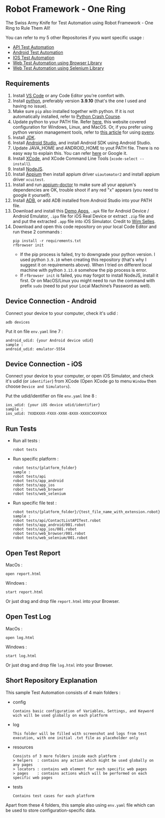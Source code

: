 # Robot Framework - One Ring
The Swiss Army Knife for Test Automation using Robot Framework - One Ring to Rule Them All!

You can refer to my 5 other Repositories if you want specific usage :
- [API Test Automation](https://github.com/ahmadazerichandrabhuana/robotframeworkapi)
- [Android Test Automation](https://github.com/ahmadazerichandrabhuana/robotframeworkandroid)
- [IOS Test Automation](https://github.com/ahmadazerichandrabhuana/robotframeworkios)
- [Web Test Automation using Browser Library](https://github.com/ahmadazerichandrabhuana/robotframeworkbrowser)
- [Web Test Automation using Selenium Library](https://github.com/ahmadazerichandrabhuana/robotframeworkselenium)

## Requirements

1. Install [VS Code](https://code.visualstudio.com/) or any Code Editor you're comfort with.
2. Install [python](https://www.python.org/), preferably version **3.9.10** (that's the one I used and having no issue).
3. Make sure `pip` also installed together with python. If it is not automatically installed, refer to [Python Crash Course](https://ehmatthes.github.io/pcc/chapter_12/installing_pip.html).
4. Update python to your PATH file. Refer [here](https://realpython.com/add-python-to-path/), this website covered configuration for Windows, Linux, and MacOS. Or, if you prefer using python version management tools, refer to [this article](https://medium.com/@zorozeri/how-to-install-pyenv-and-manage-pythonversion-on-your-local-machine-241b119b7ae9) for using [pyenv](https://github.com/pyenv/pyenv).
5. Install [JDK](https://www.oracle.com/java/technologies/downloads/).
6. Install [Android Studio](https://developer.android.com/studio/install), and install Android SDK using Android Studio.
7. Update JAVA_HOME and ANDROID_HOME to yout PATH file. There is no easy way to explain this. You can refer [here](https://medium.com/@zorozeri/setting-up-java-home-5abae0118bfe) or Google it.
8. Install [XCode](https://apps.apple.com/us/app/xcode/id497799835?mt=12), and XCode Command Line Tools (`xcode-select --install`).
9. Install [NodeJS](https://nodejs.org/en/download/package-manager).
10. Install [Appium](https://appium.io/docs/en/2.2/quickstart/install/) then install appium driver `uiautomator2` and install appium driver `xcuitest`.
11. Install and run [appium-doctor](https://www.npmjs.com/package/appium-doctor) to make sure all your appium's dependencies are OK, trouble shoot if any red "x" appears (you need to google it yourself).
12. Install [ADB](https://www.xda-developers.com/install-adb-windows-macos-linux/), or add ADB installed from Android Studio into your PATH file.
13. Download and install this [Demo Apps](https://github.com/saucelabs/my-demo-app-rn/releases), `.apk` file for Android Device / Android Emulator, `.ipa` file for iOS Real Device or extract `.zip` file and and put the extracted `.app` file into iOS Simulator. Credit to [Wim Selles](https://github.com/wswebcreation).
14. Download and open this code repository on your local Code Editor and run these 2 commands :
    ```
    pip install -r requirements.txt
    rfbrowser init
    ```
    - If the pip process is failed, try to downgrade your python version. I used python `3.9.10` when creating this repository (that's why I suggest it on requirements above). When I tried on different local machine with python `3.13.0` somehow the pip process is error.
    - If `rfbrowser init` is failed, you may forgot to install NodeJS, install it first. Or on MacOS/Linux you might need to run the command with prefix `sudo` (need to put your Local Machine’s Password as well).

## Device Connection - Android

Connect your device to your computer, check it's udid : 
```
adb devices
```
Put it on file `env.yaml` line 7 : 
```
android_udid: {your Android device udid}
sample : 
android_udid: emulator-5554
```
## Device Connection - iOS

Connect your device to your computer, or open iOS Simulator, and check it's udid (or `identifier`) from XCode (Open XCode go to menu `Window` then choose `Device and Simulators`). 

Put the udid/identifier on file `env.yaml` line 8 : 
```
ios_udid: {your iOS device udid/identifier}
sample : 
ios_udid: 7XXDXXXX-FXXX-XX9X-8XXX-XXXXCXXXFXXX
```

## Run Tests
* Run all tests : 
   ```
   robot tests
   ```

* Run specific platform : 
   ```
   robot tests/{platform_folder}
   sample :
   robot tests/api
   robot tests/app_android
   robot tests/app_ios
   robot tests/web_browser
   robot tests/web_selenium
   ```

* Run specific file test : 
   ```
   robot tests/{platform_folder}/{test_file_name_with_extension.robot}
   sample :
   robot tests/api/ContactListAPITest.robot
   robot tests/app_android/001.robot
   robot tests/app_ios/001.robot
   robot tests/web_browser/001.robot
   robot tests/web_selenium/001.robot
   ```

## Open Test Report
   MacOs : 

    open report.html
   Windows : 

    start report.html
   Or just drag and drop file `report.html` into your Browser.

## Open Test Log
   MacOs : 

    open log.html
   Windows : 

    start log.html
   Or just drag and drop file `log.html` into your Browser.

## Short Repository Explanation

This sample Test Automation consists of 4 main folders : 

* config
   ```
   Contains basic configuration of Variables, Settings, and Keyword wich will be used globally on each platform
   ```
* log
   ```
   This folder will be filled with screenshot and logs from test execution, with one initial .txt file as placeholder only
   ```
* resources
   ```
   Consists of 3 more folders inside each platform :
   > helpers  : contains any action which might be used globally on any pages
   > locators : contains web element for each specific web pages
   > pages    : contains actions which will be performed on each specific web pages
   ```
* tests
   ```
   Contains test cases for each platform
   ```

Apart from these 4 folders, this sample also using `env.yaml` file which can be used to store configuration-specific data.
